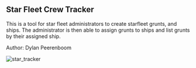 ## Star Fleet Crew Tracker

This is a tool for star fleet administrators to create starfleet grunts, and ships. The administrator is then able to assign grunts to ships and list grunts by their assigned ship. 

Author: Dylan Peerenboom

![star_tracker](https://cloud.githubusercontent.com/assets/8154366/3939882/c1a0c008-24cf-11e4-90ad-72f1b82b0dab.png)

